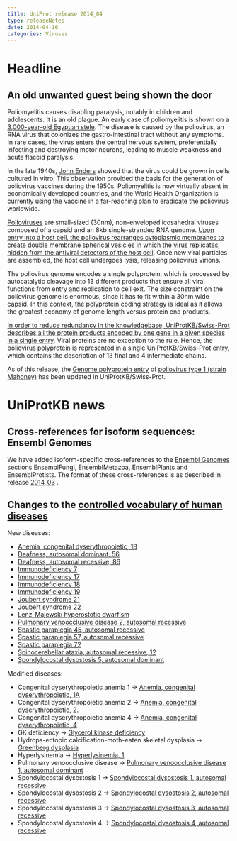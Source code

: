 ```yaml
---
title: UniProt release 2014_04
type: releaseNotes
date: 2014-04-16
categories: Viruses
---
```


# Headline

## An old unwanted guest being shown the door

Poliomyelitis causes disabling paralysis, notably in children and adolescents. It is an old plague. An early case of poliomyelitis is shown on a [3,000-year-old Egyptian stele](http://upload.wikimedia.org/wikipedia/commons/5/5c/Polio_Egyptian_Stele.jpg). The disease is caused by the poliovirus, an RNA virus that colonizes the gastro-intestinal tract without any symptoms. In rare cases, the virus enters the central nervous system, preferentially infecting and destroying motor neurons, leading to muscle weakness and acute flaccid paralysis.

In the late 1940s, [John Enders](http://en.wikipedia.org/wiki/John_Franklin_Enders) showed that the virus could be grown in cells cultured in vitro. This observation provided the basis for the generation of poliovirus vaccines during the 1950s. Poliomyelitis is now virtually absent in economically developed countries, and the World Health Organization is currently using the vaccine in a far-reaching plan to eradicate the poliovirus worldwide.

[Polioviruses](http://viralzone.expasy.org/all_by_species/97.html) are small-sized (30nm), non-enveloped icosahedral viruses composed of a capsid and an 8kb single-stranded RNA genome. [Upon entry into a host cell, the poliovirus rearranges cytoplasmic membranes to create double membrane spherical vesicles in which the virus replicates, hidden from the antiviral detectors of the host cell](http://viralzone.expasy.org/all_by_protein/3276.html). Once new viral particles are assembled, the host cell undergoes lysis, releasing poliovirus virions.

The poliovirus genome encodes a single polyprotein, which is processed by autocatalytic cleavage into 13 different products that ensure all viral functions from entry and replication to cell exit. The size constraint on the poliovirus genome is enormous, since it has to fit within a 30nm wide capsid. In this context, the polyprotein coding strategy is ideal as it allows the greatest economy of genome length versus protein end products.

[In order to reduce redundancy in the knowledgebase, UniProtKB/Swiss-Prot describes all the protein products encoded by one gene in a given species in a single entry](https://www.uniprot.org). Viral proteins are no exception to the rule. Hence, the poliovirus polyprotein is represented in a single UniProtKB/Swiss-Prot entry, which contains the description of 13 final and 4 intermediate chains.

As of this release, the [Genome polyprotein entry](https://www.uniprot.org/uniprotkb/P03300) of [poliovirus type 1 (strain Mahoney)](https://www.uniprot.org/taxonomy/12081) has been updated in UniProtKB/Swiss-Prot.

# UniProtKB news

## Cross-references for isoform sequences: Ensembl Genomes

We have added isoform-specific cross-references to the [Ensembl Genomes](http://ensemblgenomes.org/) sections EnsemblFungi, EnsemblMetazoa, EnsemblPlants and EnsemblProtists. The format of these cross-references is as described in release [2014_03](https://www.uniprot.org/release-notes/2014-03-19-release) .

## Changes to the [controlled vocabulary of human diseases](https://ftp.uniprot.org/pub/databases/uniprot/current_release/knowledgebase/complete/docs/humdisease)

New diseases:

- [Anemia, congenital dyserythropoietic, 1B](https://www.uniprot.org/diseases/DI-04032)
- [Deafness, autosomal dominant, 56](https://www.uniprot.org/diseases/DI-04030)
- [Deafness, autosomal recessive, 86](https://www.uniprot.org/diseases/DI-04026)
- [Immunodeficiency 7](https://www.uniprot.org/diseases/DI-04031)
- [Immunodeficiency 17](https://www.uniprot.org/diseases/DI-04033)
- [Immunodeficiency 18](https://www.uniprot.org/diseases/DI-04034)
- [Immunodeficiency 19](https://www.uniprot.org/diseases/DI-04027)
- [Joubert syndrome 21](https://www.uniprot.org/diseases/DI-04019)
- [Joubert syndrome 22](https://www.uniprot.org/diseases/DI-04020)
- [Lenz-Majewski hyperostotic dwarfism](https://www.uniprot.org/diseases/DI-04022)
- [Pulmonary venoocclusive disease 2, autosomal recessive](https://www.uniprot.org/diseases/DI-04023)
- [Spastic paraplegia 45, autosomal recessive](https://www.uniprot.org/diseases/DI-04024)
- [Spastic paraplegia 57, autosomal recessive](https://www.uniprot.org/diseases/DI-04029)
- [Spastic paraplegia 72](https://www.uniprot.org/diseases/DI-04028)
- [Spinocerebellar ataxia, autosomal recessive, 12](https://www.uniprot.org/diseases/DI-04025)
- [Spondylocostal dysostosis 5, autosomal dominant](https://www.uniprot.org/diseases/DI-04021)

Modified diseases:

- Congenital dyserythropoietic anemia 1 -&gt; [Anemia, congenital dyserythropoietic, 1A](https://www.uniprot.org/diseases/DI-01400)
- Congenital dyserythropoietic anemia 2 -&gt; [Anemia, congenital dyserythropoietic, 2.](https://www.uniprot.org/diseases/DI-02476)
- Congenital dyserythropoietic anemia 4 -&gt; [Anemia, congenital dyserythropoietic, 4](https://www.uniprot.org/diseases/DI-02966)
- GK deficiency -&gt; [Glycerol kinase deficiency](https://www.uniprot.org/diseases/DI-01663)
- Hydrops-ectopic calcification-moth-eaten skeletal dysplasia -&gt; [Greenberg dysplasia](https://www.uniprot.org/diseases/DI-01761)
- Hyperlysinemia -&gt; [Hyperlysinemia, 1](https://www.uniprot.org/diseases/DI-01773)
- Pulmonary venoocclusive disease -&gt; [Pulmonary venoocclusive disease 1, autosomal dominant](https://www.uniprot.org/diseases/DI-02233)
- Spondylocostal dysostosis 1 -&gt; [Spondylocostal dysostosis 1, autosomal recessive](https://www.uniprot.org/diseases/DI-01081)
- Spondylocostal dysostosis 2 -&gt; [Spondylocostal dysostosis 2, autosomal recessive](https://www.uniprot.org/diseases/DI-01082)
- Spondylocostal dysostosis 3 -&gt; [Spondylocostal dysostosis 3, autosomal recessive](https://www.uniprot.org/diseases/DI-01083)
- Spondylocostal dysostosis 4 -&gt; [Spondylocostal dysostosis 4, autosomal recessive](https://www.uniprot.org/diseases/DI-02536)

